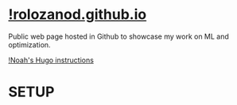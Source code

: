 # [!rolozanod.github.io](https://github.com/rolozanod/)
Public web page hosted in Github to showcase my work on ML and optimization.

[!Noah's Hugo instructions](https://d3c33hcgiwev3.cloudfront.net/vTjJyofrQS24ycqH6zEt4w_a72aad10ea7c4f5f9f10f63d8df4801f_Continuous-Delivery-for-Hugo-Static-Site-from-Zero.pdf?Expires=1644710400&Signature=DfXb20Lth8hv3hJbkKLPlSvvaZXYqQVBozXhOMIfPm~P7zGvdhMKAF7lTNrXPdHpC6EUUt0t~NyzMfwVEk1BftFhNLDEEhpmeJOLRUKbq7mjSidTcdZw5jazwYCuatHmM9vws8FX46M3md9SNn2MvnVaJSQ56nOOV~ZfuBtCR5M_&Key-Pair-Id=APKAJLTNE6QMUY6HBC5A)

# SETUP #